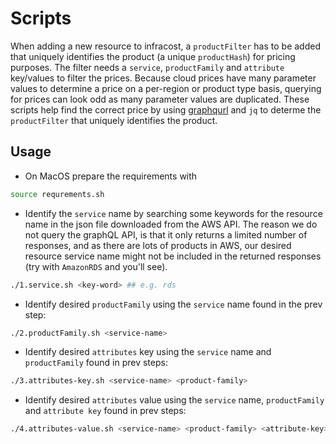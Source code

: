 # Scripts

When adding a new resource to infracost, a `productFilter` has to be added that uniquely identifies the product (a unique `productHash`) for pricing purposes. The filter needs a `service`, `productFamily` and `attribute` key/values to filter the prices. Because cloud prices have many parameter values to determine a price on a per-region or product type basis, querying for prices can look odd as many parameter values are duplicated. These scripts help find the correct price by using [graphqurl](https://github.com/hasura/graphqurl) and `jq` to determe the `productFilter` that uniquely identifies the product.

## Usage

* On MacOS prepare the requirements with 
```sh
source requrements.sh
```

* Identify the `service` name by searching some keywords for the resource name in the json file downloaded from the AWS API. The reason we do not query the graphQL API, is that it only returns a limited number of responses, and as there are lots of products in AWS, our desired resource service name might not be included in the returned responses (try with `AmazonRDS` and you'll see).

```sh
./1.service.sh <key-word> ## e.g. rds
```

* Identify desired `productFamily` using the `service` name found in the prev step:

```sh
./2.productFamily.sh <service-name>
```

* Identify desired `attributes` key using the `service` name and `productFamily` found in prev steps:

```sh
./3.attributes-key.sh <service-name> <product-family>
```

* Identify desired `attributes` value using the `service` name, `productFamily` and `attribute key` found in prev steps:

```sh
./4.attributes-value.sh <service-name> <product-family> <attribute-key>
```
